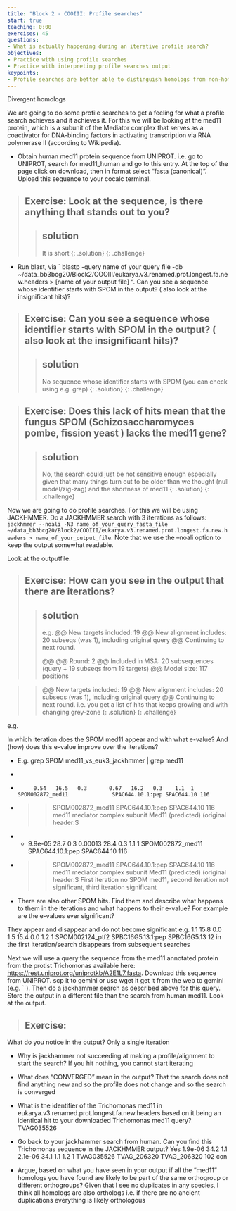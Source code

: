 ```yaml
---
title: "Block 2 - COOIII: Profile searches"
start: true
teaching: 0:00
exercises: 45
questions: 
- What is actually happening during an iterative profile search?     
objectives: 
- Practice with using profile searches 
- Practice with interpreting profile searches output 
keypoints:
- Profile searches are better able to distinguish homologs from non-homologs than pairwise sequence searches 
---
```


Divergent homologs

We are going to do some profile searches to get a feeling for what a profile search achieves and it achieves it. For this we will be looking at the med11 protein, which is a subunit of the Mediator complex that serves as a coactivator for DNA-binding factors in activating transcription via RNA polymerase II (according to Wikipedia). 
-	Obtain human med11 protein sequence from UNIPROT. i.e. go to UNIPROT, search for med11_human and go to this entry. At the top of the page click on download, then in format select “fasta (canonical)”. Upload this sequence to your cocalc terminal. 


> ## Exercise:   Look at the sequence, is there anything that stands out to you?
>
>> ## solution
>> It is short
>{: .solution}
{: .challenge}

-	Run blast, via ` blastp -query name of your query file  -db ~/data_bb3bcg20/Block2/COOIII/eukarya.v3.renamed.prot.longest.fa.new.headers > [name of your output file] “. Can you see a sequence whose identifier starts with SPOM in the output? ( also look at the insignificant hits)? 

> ## Exercise:   Can you see a sequence whose identifier starts with SPOM in the output? ( also look at the insignificant hits)?
> 
>> ## solution
>> No sequence whose identifier starts with SPOM (you can check using e.g. grep)
>{: .solution}
{: .challenge}


> ## Exercise:	Does this lack of hits mean that the fungus SPOM (Schizosaccharomyces pombe, fission yeast ) lacks the med11 gene?
> 
>> ## solution
>> No, the search could just be not sensitive enough especially given that many things turn out to be older than we thought (null model/zig-zag) and the shortness of med11
>{: .solution}
{: .challenge}

 
Now we are going to do profile searches. For this we will be using JACKHMMER. Do a JACKHMMER search with 3 iterations as follows: `jackhmmer --noali -N3 name_of_your_query_fasta_file ~/data_bb3bcg20/Block2/COOIII/eukarya.v3.renamed.prot.longest.fa.new.headers > name_of_your_output_file`. Note that we use the –noali option to keep the output somewhat readable. 


Look at the outputfile. 
> ## Exercise:	How can you see in the output that there are iterations?
> 
>> ## solution
>> e.g. 
>>   @@ New targets included:   19
>>   @@ New alignment includes: 20 subseqs (was 1), including original query
>>   @@ Continuing to next round.
>>
>>   @@
>>   @@ Round:                  2
>>   @@ Included in MSA:        20 subsequences (query + 19 subseqs from 19 targets)
>>   @@ Model size:             117 positions

>>   @@ New targets included:   19
>>   @@ New alignment includes: 20 subseqs (was 1), including original query
>>   @@ Continuing to next round.
>> i.e. you get a list of hits that keeps growing and with changing grey-zone
>{: .solution}
{: .challenge}

e.g. 


In which iteration does the SPOM med11 appear and with what e-value? And (how) does this e-value improve over the iterations?
  
-	E.g. grep SPOM med11_vs_euk3_jackhmmer | grep med11
-	
-	       0.54   16.5   0.3       0.67   16.2   0.3    1.1  1  SPOM002872_med11              SPAC644.10.1:pep SPAC644.10 116 
-	>> SPOM002872_med11  SPAC644.10.1:pep SPAC644.10 116 med11 mediator complex subunit Med11 (predicted) (original header:S
-	+   9.9e-05   28.7   0.3    0.00013   28.4   0.3    1.1  1  SPOM002872_med11              SPAC644.10.1:pep SPAC644.10 116 
-	>> SPOM002872_med11  SPAC644.10.1:pep SPAC644.10 116 med11 mediator complex subunit Med11 (predicted) (original header:S
First iteration no SPOM med11, second iteration not significant, third iteration significant 



-	There are also other SPOM hits. Find them and describe what happens to them in the iterations and what happens to their e-value? For example are the e-values ever significant?

They appear and disappear and do not become significant 
e.g.         1.1   15.8   0.0        1.5   15.4   0.0    1.2  1  SPOM002124_ptf2              SPBC16G5.13.1:pep SPBC16G5.13 12
in the first iteration/search disappears from subsequent searches 

Next we will use a query the sequence from the med11 annotated protein from the protist Trichomonas available here: https://rest.uniprot.org/uniprotkb/A2E1L7.fasta. Download this sequence from UNIPROT. scp it to gemini or use wget it get it from the web to gemini (e.g. ``). Then do a jackhammer search as described above for this query. Store the output in a different file than the search from human med11. Look at the output.

> ## Exercise:	
What do you notice in the output? 
Only a single iteration 

-	Why is jackhammer not succeeding at making a profile/alignment to start the search?
If you hit nothing, you cannot start iterating 

-	What does “CONVERGED” mean in the output? 
That the search does not find anything new and so the profile does not change and so the search is converged 

-	What is the identifier of the Trichomonas med11 in eukarya.v3.renamed.prot.longest.fa.new.headers based on it being an identical hit to your downloaded Trichomonas med11 query? 
TVAG035526

-	Go back to your jackhammer search from human. Can you find this Trichomonas sequence in the JACKHMMER output?
Yes
1.9e-06   34.2   1.1    2.1e-06   34.1   1.1    1.2  1  TVAG035526                    TVAG_206320 TVAG_206320 102  con

-	Argue, based on what you have seen in your output if all the “med11” homologs you have found are likely to be part of the same orthogroup or different orthogroups?
Given that I see no duplicates in any species, I think all homologs are also orthologs
i.e. if there are no ancient duplications everything is likely orthologous


